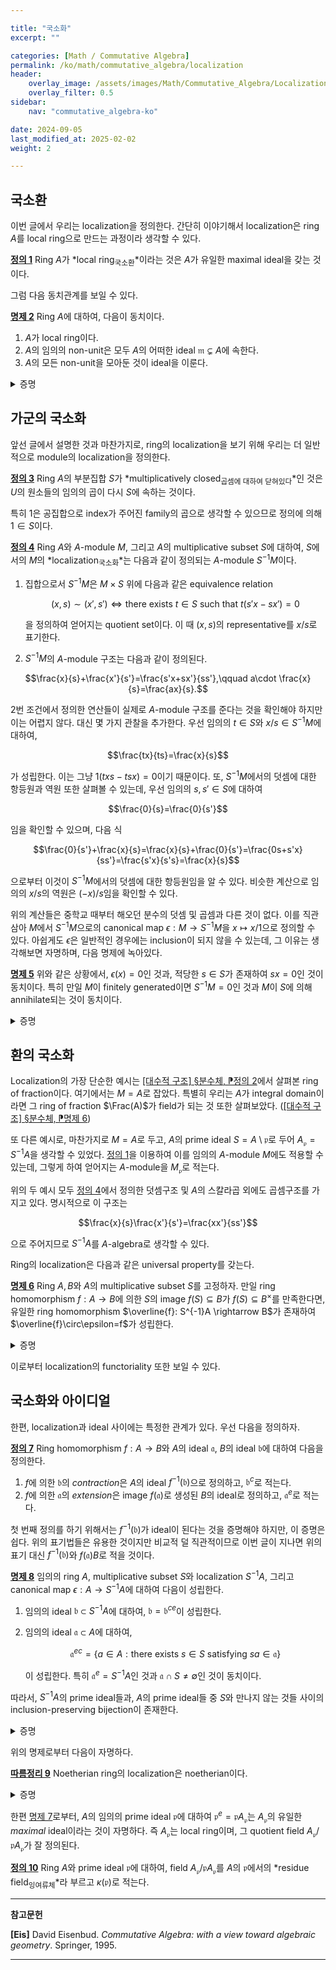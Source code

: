 ```yaml
---

title: "국소화"
excerpt: ""

categories: [Math / Commutative Algebra]
permalink: /ko/math/commutative_algebra/localization
header:
    overlay_image: /assets/images/Math/Commutative_Algebra/Localization.png
    overlay_filter: 0.5
sidebar: 
    nav: "commutative_algebra-ko"

date: 2024-09-05
last_modified_at: 2025-02-02
weight: 2

---
```


## 국소환

이번 글에서 우리는 localization을 정의한다. 간단히 이야기해서 localization은 ring $A$를 local ring으로 만드는 과정이라 생각할 수 있다.

<div class="definition" markdown="1">

<ins id="def1">**정의 1**</ins> Ring $A$가 *local ring<sub>국소환</sub>*이라는 것은 $A$가 유일한 maximal ideal을 갖는 것이다.

</div>

그럼 다음 동치관계를 보일 수 있다.

<div class="proposition" markdown="1">

<ins id="prop2">**명제 2**</ins> Ring $A$에 대하여, 다음이 동치이다.

1. $A$가 local ring이다. 
2. $A$의 임의의 non-unit은 모두 $A$의 어떠한 ideal $\mathfrak{m}\subsetneq A$에 속한다.
3. $A$의 모든 non-unit을 모아둔 것이 ideal을 이룬다.

</div>
<details class="proof" markdown="1">
<summary>증명</summary>

우선 1번을 가정하고, $A$의 임의의 non-unit $a\in A$가 주어졌다 하자. 그럼 $(a)$는 $A$의 ideal이므로 [\[대수적 구조\] §환의 정의, ⁋정리 9](/ko/math/algebraic_structures/rings#thm9)에 의하여 어떠한 maximal ideal에 포함된다. 그런데 $A$는 유일한 maximal ideal $\mathfrak{m}$을 가지므로, $(a)\subseteq \mathfrak{m}$일 수밖에 없고, 따라서 $a\in \mathfrak{m}$이다.

이제 2번을 가정하고 3번을 보이자. 이를 위해서는 $A$의 non-unit들을 모아둔 것이 덧셈에 대해 닫혀있음만 보이면 충분하다. 우선 $\mathfrak{m}\neq A$인 것으로부터 $\mathfrak{m}$은 $A$의 unit을 포함하지 않음을 안다. 이로부터 $A$의 non-unit을 모두 모아두면 반드시 이것이 $\mathfrak{m}$과 같아야 함을 안다. 

마지막으로 3번 조건을 가정하고 1번 조건을 보여야 한다. 임의의 ideal $\mathfrak{a}\subsetneq A$에 대하여, 앞선 관찰로부터 $\mathfrak{a}$는 non-unit들로만 이루어져 있다는 것을 알고, 따라서 $\mathfrak{a}$는 $A$의 모든 non-unit들을 모아둔 ideal $\mathfrak{m}$에 속한다. 한편 $\mathfrak{m}$은 maximal ideal인데, 이는 $A\setminus \mathfrak{m}$의 임의의 원소는 $A$의 unit이므로, $\mathfrak{m}$을 포함하는 ideal은 $A$ 뿐이기 때문이다.

</details>

## 가군의 국소화

앞선 글에서 설명한 것과 마찬가지로, ring의 localization을 보기 위해 우리는 더 일반적으로 module의 localization을 정의한다. 

<div class="definition" markdown="1">

<ins id="def3">**정의 3**</ins> Ring $A$의 부분집합 $S$가 *multiplicatively closed<sub>곱셈에 대하여 닫혀있다</sub>*인 것은 $U$의 원소들의 임의의 곱이 다시 $S$에 속하는 것이다. 

</div>

특히 $1$은 공집합으로 index가 주어진 family의 곱으로 생각할 수 있으므로 정의에 의해 $1\in S$이다. 

<div class="definition" markdown="1">

<ins id="def4">**정의 4**</ins> Ring $A$와 $A$-module $M$, 그리고 $A$의 multiplicative subset $S$에 대하여, $S$에서의 $M$의 *localization<sub>국소화</sub>*는 다음과 같이 정의되는 $A$-module $S^{-1}M$이다. 

1. 집합으로서 $S^{-1}M$은 $M\times S$ 위에 다음과 같은 equivalence relation
    
    $$(x,s)\sim (x',s')\iff \text{there exists $t\in S$ such that $t(s'x-sx')=0$}$$
  
    을 정의하여 얻어지는 quotient set이다. 이 때 $(x,s)$의 representative를 $x/s$로 표기한다.
2. $S^{-1}M$의 $A$-module 구조는 다음과 같이 정의된다.
  
  $$\frac{x}{s}+\frac{x'}{s'}=\frac{s'x+sx'}{ss'},\qquad a\cdot \frac{x}{s}=\frac{ax}{s}.$$

</div>

2번 조건에서 정의한 연산들이 실제로 $A$-module 구조를 준다는 것을 확인해야 하지만 이는 어렵지 않다. 대신 몇 가지 관찰을 추가한다. 우선 임의의 $t\in S$와 $x/s\in S^{-1}M$에 대하여, 

$$\frac{tx}{ts}=\frac{x}{s}$$

가 성립한다. 이는 그냥 $1(txs-tsx)=0$이기 때문이다. 또, $S^{-1}M$에서의 덧셈에 대한 항등원과 역원 또한 살펴볼 수 있는데, 우선 임의의 $s,s'\in S$에 대하여

$$\frac{0}{s}=\frac{0}{s'}$$

임을 확인할 수 있으며, 다음 식

$$\frac{0}{s'}+\frac{x}{s}=\frac{x}{s}+\frac{0}{s'}=\frac{0s+s'x}{ss'}=\frac{s'x}{s's}=\frac{x}{s}$$

으로부터 이것이 $S^{-1}M$에서의 덧셈에 대한 항등원임을 알 수 있다. 비슷한 계산으로 임의의 $x/s$의 역원은 $(-x)/s$임을 확인할 수 있다. 

위의 계산들은 중학교 때부터 해오던 분수의 덧셈 및 곱셈과 다른 것이 없다. 이를 직관삼아 $M$에서 $S^{-1}M$으로의 canonical map $\epsilon: M \rightarrow S^{-1}M$을 $x\mapsto x/1$으로 정의할 수 있다. 아쉽게도 $\epsilon$은 일반적인 경우에는 inclusion이 되지 않을 수 있는데, 그 이유는 생각해보면 자명하며, 다음 명제에 녹아있다.

<div class="proposition" markdown="1">

<ins id="prop5">**명제 5**</ins> 위와 같은 상황에서, $\epsilon(x)=0$인 것과, 적당한 $s\in S$가 존재하여 $sx=0$인 것이 동치이다. 특히 만일 $M$이 finitely generated이면 $S^{-1}M=0$인 것과 $M$이 $S$에 의해 annihilate되는 것이 동치이다.

</div>
<details class="proof" markdown="1">
<summary>증명</summary>

만일 

$$\epsilon(x)=x/1=0=0/1$$

이라면, 적당한 $s\in S$가 존재하여 

$$s(1x-0\cdot1)=sx=0$$

이 성립한다. 위의 논리는 반대방향으로도 성립한다.

</details>

## 환의 국소화

Localization의 가장 단순한 예시는 [\[대수적 구조\] §분수체, ⁋정의 2](/ko/math/algebraic_structures/field_of_fractions#def2)에서 살펴본 ring of fraction이다. 여기에서는 $M=A$로 잡았다. 특별히 우리는 $A$가 integral domain이라면 그 ring of fraction $\Frac(A)$가 field가 되는 것 또한 살펴보았다. ([\[대수적 구조\] §분수체, ⁋명제 6](/ko/math/algebraic_structures/field_of_fractions#prop6))

또 다른 예시로, 마찬가지로 $M=A$로 두고, $A$의 prime ideal $S=A\setminus \mathfrak{p}$로 두어 $A_\mathfrak{p}=S^{-1}A$을 생각할 수 있었다. [정의 1](#def1)을 이용하여 이를 임의의 $A$-module $M$에도 적용할 수 있는데, 그렇게 하여 얻어지는 $A$-module을 $M_\mathfrak{p}$로 적는다. 

위의 두 예시 모두 [정의 4](#def4)에서 정의한 덧셈구조 및 $A$의 스칼라곱 외에도 곱셈구조를 가지고 있다. 명시적으로 이 구조는

$$\frac{x}{s}\frac{x'}{s'}=\frac{xx'}{ss'}$$

으로 주어지므로 $S^{-1}A$를 $A$-algebra로 생각할 수 있다. 

Ring의 localization은 다음과 같은 universal property를 갖는다.

<div class="proposition" markdown="1">

<ins id="prop6">**명제 6**</ins> Ring $A,B$와 $A$의 multiplicative subset $S$를 고정하자. 만일 ring homomorphism $f:A \rightarrow B$에 의한 $S$의 image $f(S)\subseteq B$가 $f(S)\subseteq B^\times$를 만족한다면, 유일한 ring homomorphism $\overline{f}: S^{-1}A \rightarrow B$가 존재하여 $\overline{f}\circ\epsilon=f$가 성립한다. 

</div>
<details class="proof" markdown="1">
<summary>증명</summary>

주어진 조건을 만족하는 $f$가 주어졌다 하자. 만일 주어진 조건을 만족하는 $\overline{f}: S^{-1}A \rightarrow B$가 존재한다면, 임의의 $a/s\in S^{-1}A$에 대하여

$$\overline{f}\left(\frac{a}{s}\right)=\overline{f}\left(\frac{a}{1}\frac{1}{s}\right)=\overline{f}(\epsilon(a)\epsilon(s)^{-1})=\overline{f}(\epsilon(a))\overline{f}(\epsilon(s)^{-1})=f(a)f(s)^{-1}$$

이어야 하므로 $\overline{f}$가 존재한다면 위의 식에 의해 유일하게 결정된다. 이제 위의 식 $\overline{f}(a/s)=f(a)f(s)^{-1}$으로 정의한 $\overline{f}: S^{-1}A \rightarrow B$가 ring homomorphism임을 보이면 되고, 이는 단순한 계산에 불과하다.

</details>

이로부터 localization의 functoriality 또한 보일 수 있다. 

## 국소화와 아이디얼

한편, localization과 ideal 사이에는 특정한 관계가 있다. 우선 다음을 정의하자.

<div class="definition" markdown="1">

<ins id="def7">**정의 7**</ins> Ring homomorphism $f:A \rightarrow B$와 $A$의 ideal $\mathfrak{a}$, $B$의 ideal $\mathfrak{b}$에 대하여 다음을 정의한다.

1. $f$에 의한 $\mathfrak{b}$의 *contraction*은 $A$의 ideal $f^{-1}(\mathfrak{b})$으로 정의하고, $\mathfrak{b}^c$로 적는다.
2. $f$에 의한 $\mathfrak{a}$의 *extension*은 image $f(\mathfrak{a})$로 생성된 $B$의 ideal로 정의하고, $\mathfrak{a}^e$로 적는다.

</div>

첫 번째 정의를 하기 위해서는 $f^{-1}(\mathfrak{b})$가 ideal이 된다는 것을 증명해야 하지만, 이 증명은 쉽다. 위의 표기법들은 유용한 것이지만 비교적 덜 직관적이므로 이번 글이 지나면 위의 표기 대신 $f^{-1}(\mathfrak{b})$와 $f(\mathfrak{a})B$로 적을 것이다. 

<div class="proposition" markdown="1">

<ins id="prop8">**명제 8**</ins> 임의의 ring $A$, multiplicative subset $S$와 localization $S^{-1}A$, 그리고 canonical map $\epsilon:A \rightarrow S^{-1}A$에 대하여 다음이 성립한다. 

1. 임의의 ideal $\mathfrak{b}\subset S^{-1}A$에 대하여, $\mathfrak{b}=\mathfrak{b}^{ce}$이 성립한다.
2. 임의의 ideal $\mathfrak{a}\subset A$에 대하여, 
  
    $$\mathfrak{a}^{ec}=\{a\in A:\text{there exists $s\in S$ satisfying $sa\in \mathfrak{a}$}\}$$
  
    이 성립한다. 특히 $\mathfrak{a}^e=S^{-1}A$인 것과 $\mathfrak{a}\cap S\neq\emptyset$인 것이 동치이다.

따라서, $S^{-1}A$의 prime ideal들과, $A$의 prime ideal들 중 $S$와 만나지 않는 것들 사이의 inclusion-preserving bijection이 존재한다. 

</div>
<details class="proof" markdown="1">
<summary>증명</summary>

1. 우선 $\mathfrak{b}^{ce}\subseteq \mathfrak{b}$는 일반적으로 항상 성립한다. 반대 방향을 보이기 위해 $a/s\in \mathfrak{b}$라 하자. 그럼 $s(a/s)=a/1$이 $\mathfrak{b}$에 속해야 하므로, $a\in \mathfrak{b}^c$가 성립한다. 따라서 $a/1\in \mathfrak{b}^{ce}$이고 이로부터 $a/s=(1/s)(a/1)\in \mathfrak{b}^{ce}$임을 안다. 
2. 주어진 식의 우변을 편의상 $\mathfrak{a}'$라 적자. 그럼 우선 임의의 $a'\in \mathfrak{a}'$에 대하여, $sa'\in \mathfrak{a}$이도록 하는 $s$가 존재한다. 이제 $a'/1=sa'/s\in \mathfrak{a}^e$인 것으로부터 $a'\in \mathfrak{a}^{ec}$인 것을 안다. 반대로 임의의 $a\in \mathfrak{a}^{ec}$에 대하여, $a/1=a'/s$를 만족하는 $a\in \mathfrak{a}$와 $s\in S$를 찾을 수 있다. 그럼 적당한 $t\in S$가 존재하여 $tsa=ta'\in \mathfrak{a}$가 되며, 이제 $ts\in S$이므로 정의에 의해 $a\in \mathfrak{a}'$이 성립한다. 또 
  
  $$\mathfrak{a}^e=S^{-1}A\iff 1/1\in \mathfrak{a}^e\iff 1\in \mathfrak{a}^{ec}\iff \text{there exists $s\in S$ s.t. $s1\in \mathfrak{a}$}\iff \mathfrak{a}\cap S\neq \emptyset$$

  이다.

이제 2번 결과로부터 임의의 $\mathfrak{b}\subseteq S^{-1}A$가 주어졌을 때 $\mathfrak{b}^c$는 $S$와 만나지 않는 $A$의 prime ideal임을 안다. ([\[대수적 구조\] §분수체, ⁋명제 9](/ko/math/algebraic_structures/field_of_fractions#prop9)) 반대로 $\mathfrak{a}\subseteq A$가 $S$와 만나지 않는 $A$의 prime ideal이라 하자. 그럼 $\mathfrak{a}^e$는 $S^{-1}A$의 prime ideal이다. 임의의 $b/t,b'/t'$에 대하여 $(b/t)(b'/t')\in \mathfrak{a}^e$라 하자. 그럼 적당한 $a\in \mathfrak{a}$와 $s\in S$가 존재하여 $(bb')/(tt')=a/s$라 할 수 있고, 따라서 적당한 $u\in S$가 존재하여 $utt'a=usbb'\in \mathfrak{a}$이다. 이제 $\mathfrak{a}\cap S=\emptyset$인 것으로부터 $us\not\in \mathfrak{a}$인 것을 알고, $\mathfrak{a}$는 prime ideal이므로 $bb'\in \mathfrak{a}$가 성립한다. 따라서 $b\in \mathfrak{a}$이거나 $b'\in \mathfrak{a}$이고 $\mathfrak{a}^e$는 prime ideal이다. 이들 대응이 서로간의 inverse가 된다는 것은 2번 결과에서 자연스레 따라나오는 것이다. 

</details>

위의 명제로부터 다음이 자명하다.

<div class="proposition" markdown="1">

<ins id="cor9">**따름정리 9**</ins> Noetherian ring의 localization은 noetherian이다. 

</div>
<details class="proof" markdown="1">
<summary>증명</summary>

$S^{-1}A$의 ideal들의 ascending chain

$$\mathfrak{b}_0\subseteq \mathfrak{b}_1\subseteq\cdots$$

가 주어졌다 하면,

$$\mathfrak{b}_0^c\subseteq \mathfrak{b}_1^c\subseteq\cdots$$

는 noetherian ring $A$의 ideal들의 ascending chain이므로 적당한 $N$이 존재하여, $n>N$일 때마다 $\mathfrak{b}\_n^c=\mathfrak{b}\_{n+1}^c$이다. 이제 그러한 $n$에 대하여

$$\mathfrak{b}_n=\mathfrak{b}_n^{ce}=\mathfrak{b}_{n+1}^{ce}=\mathfrak{b}_{n+1}$$

이다. 

</details>

한편 [명제 7](#prop7)로부터, $A$의 임의의 prime ideal $\mathfrak{p}$에 대하여 $\mathfrak{p}^e=\mathfrak{p}A_\mathfrak{p}$는 $A_\mathfrak{p}$의 유일한 *maximal* ideal이라는 것이 자명하다. 즉 $A_\mathfrak{p}$는 local ring이며, 그 quotient field $A_\mathfrak{p}/\mathfrak{p}A_\mathfrak{p}$가 잘 정의된다. 

<div class="definition" markdown="1">

<ins id="def10">**정의 10**</ins> Ring $A$와 prime ideal $\mathfrak{p}$에 대하여, field $A_\mathfrak{p}/\mathfrak{p}A_\mathfrak{p}$를 $A$의 $\mathfrak{p}$에서의 *residue field<sub>잉여류체</sub>*라 부르고 $\kappa(\mathfrak{p})$로 적는다. 

</div>

---

**참고문헌**

**[Eis]** David Eisenbud. *Commutative Algebra: with a view toward algebraic geometry*. Springer, 1995.

---